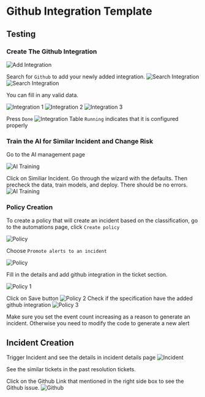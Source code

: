# Github Integration Template

## Testing
### Create The Github Integration
![Add Integration](images/github-template/Integration.png)

Search for `Github` to add your newly added integration.
![Search Integration](images/github-template/github-template-integration.png)
![Search Integration](images/github-template/integration2.png)

You can fill in any valid data.

![Integration 1](images/github-template/integration3.png)
![Integration 2](images/github-template/integration4.png)
![Integration 3](images/github-template/integration5.png)

Press `Done`
![Integration Table](images/github-template/integration-instance-running.png)
`Running` indicates that it is configured properly


### Train the AI for Similar Incident and Change Risk
Go to the AI management page

![AI Training](images/TrainAI01.png)

Click on Similiar Incident. Go through the wizard with the defaults. Then precheck the data, train models, and deploy. There should be no errors.
![AI Training](images/TrainAI02.png)


### Policy Creation

To create a policy that will create an incident based on the classification, go to the automations page, click `Create policy`

![Policy](images/Policy01.png)

Choose `Promote alerts to an incident`

![Policy](images/Policy02.png)

Fill in the details and add github integration in the ticket section.

![Policy 1](images/github-template/policy1.png)

Click on Save button
![Policy 2](images/github-template/policy2.png)
Check if the specification have the added github integration
![Policy 3](images/github-template/policy.png)

Make sure you set the event count increasing as a reason to generate an incident. Otherwise you need to modify the code to generate a new alert

## Incident Creation
Trigger Incident and see the details in incident details page
![Incident](images/github-template/Incident1.png)

See the similar tickets in the past resolution tickets.

Click on the Github Link that mentioned in the right side box to see the Github issue.
![Github](images/github-template/github1.png)
